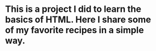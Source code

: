 # This is a project I did to learn the basics of HTML. Here I share some of my favorite recipes in a simple way.